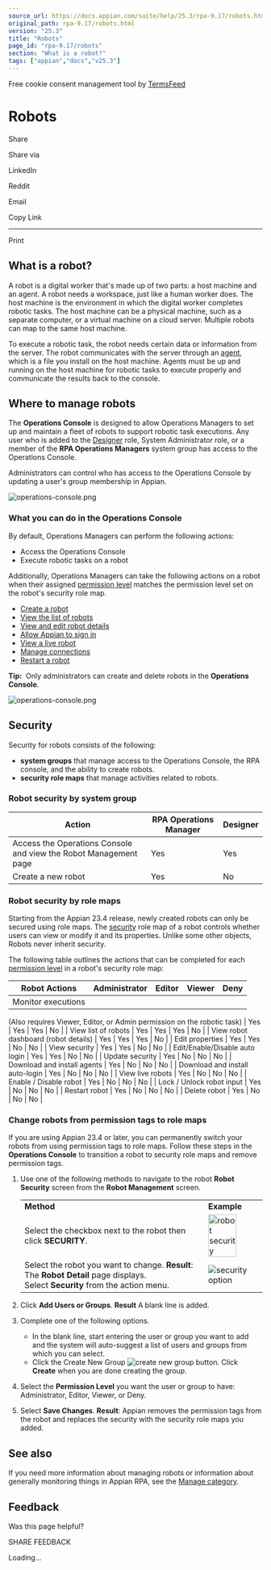 ```yaml
---
source_url: https://docs.appian.com/suite/help/25.3/rpa-9.17/robots.html
original_path: rpa-9.17/robots.html
version: "25.3"
title: "Robots"
page_id: "rpa-9.17/robots"
section: "What is a robot?"
tags: ["appian","docs","v25.3"]
---
```



Free cookie consent management tool by [TermsFeed](https://www.termsfeed.com/)

# Robots

Share

Share via

LinkedIn

Reddit

Email

Copy Link

* * *

Print

## What is a robot?

A robot is a digital worker that's made up of two parts: a host machine and an agent. A robot needs a workspace, just like a human worker does. The host machine is the environment in which the digital worker completes robotic tasks. The host machine can be a physical machine, such as a separate computer, or a virtual machine on a cloud server. Multiple robots can map to the same host machine.

To execute a robotic task, the robot needs certain data or information from the server. The robot communicates with the server through an [agent](agents.html), which is a file you install on the host machine. Agents must be up and running on the host machine for robotic tasks to execute properly and communicate the results back to the console.

## Where to manage robots

The **Operations Console** is designed to allow Operations Managers to set up and maintain a fleet of robots to support robotic task executions. Any user who is added to the [Designer](../User_Roles.html#designer-role) role, System Administrator role, or a member of the **RPA Operations Managers** system group has access to the Operations Console.

Administrators can control who has access to the Operations Console by updating a user's group membership in Appian.

![operations-console.png](images/ops-console-auto.gif)

### What you can do in the Operations Console

By default, Operations Managers can perform the following actions:

-   Access the Operations Console
-   Execute robotic tasks on a robot

Additionally, Operations Managers can take the following actions on a robot when their assigned [permission level](../object-security.html#permission-levels-in-role-maps) matches the permission level set on the robot's security role map.

-   [Create a robot](manage-robots-installation-config.html#create-a-robot)
-   [View the list of robots](manage-robots.html#view-the-list-of-robots)
-   [View and edit robot details](manage-robots.html#view-robot-details)
-   [Allow Appian to sign in](manage-robots-installation-config.html#allow-appian-to-sign-in)
-   [View a live robot](manage-robots.html#view-a-live-robot)
-   [Manage connections](manage-robots-installation-config.html#manage-connection)
-   [Restart a robot](manage-robots.html#restart-a-robot)

**Tip:**  Only administrators can create and delete robots in the **Operations Console**.

![operations-console.png](images/operations-console.png)

## Security

Security for robots consists of the following:

-   **system groups** that manage access to the Operations Console, the RPA console, and the ability to create robots.
-   **security role maps** that manage activities related to robots.

### Robot security by system group

| Action | RPA Operations Manager | Designer |
| --- | --- | --- |
| Access the Operations Console and view the Robot Management page | Yes | Yes |
| Create a new robot | Yes | No |

### Robot security by role maps

Starting from the Appian 23.4 release, newly created robots can only be secured using role maps. The [security](../object-security.html) role map of a robot controls whether users can view or modify it and its properties. Unlike some other objects, Robots never inherit security.

The following table outlines the actions that can be completed for each [permission level](../object-security.html#permission-levels-in-role-maps) in a robot's security role map:

| Robot Actions | Administrator | Editor | Viewer | Deny |
| --- | --- | --- | --- | --- |
| Monitor executions

(Also requires Viewer, Editor, or Admin permission on the robotic task) | Yes | Yes | Yes | No |
| View list of robots | Yes | Yes | Yes | No |
| View robot dashboard (robot details) | Yes | Yes | Yes | No |
| Edit properties | Yes | Yes | No | No |
| View security | Yes | Yes | No | No |
| Edit/Enable/Disable auto login | Yes | Yes | No | No |
| Update security | Yes | No | No | No |
| Download and install agents | Yes | No | No | No |
| Download and install auto-login | Yes | No | No | No |
| View live robots | Yes | No | No | No |
| Enable / Disable robot | Yes | No | No | No |
| Lock / Unlock robot input | Yes | No | No | No |
| Restart robot | Yes | No | No | No |
| Delete robot | Yes | No | No | No |

### Change robots from permission tags to role maps

If you are using Appian 23.4 or later, you can permanently switch your robots from using permission tags to role maps. Follow these steps in the **Operations Console** to transition a robot to security role maps and remove permission tags.

1.  Use one of the following methods to navigate to the robot **Robot Security** screen from the **Robot Management** screen.

    <table class="appianTable table table-striped"><tbody><tr><td><strong>Method</strong></td><td><strong>Example</strong></td></tr><tr><td>Select the checkbox next to the robot then click <strong>SECURITY</strong>.</td><td><img src="images/robot-security-steps.png" alt="robot security" class="screenshot" style="width:75%"></td></tr><tr><td>Select the robot you want to change. <strong>Result</strong>: The <strong>Robot Detail</strong> page displays.<br>Select <strong>Security</strong> from the action menu.</td><td><img src="images/actionMenu-security.png" alt="security option"></td></tr></tbody></table>

2.  Click **Add Users or Groups**.
    **Result** A blank line is added.
3.  Complete one of the following options.
    -   In the blank line, start entering the user or group you want to add and the system will auto-suggest a list of users and groups from which you can select.
    -   Click the Create New Group ![create new group](images/createNewGroup-btn.png) button. Click **Create** when you are done creating the group.
4.  Select the **Permission Level** you want the user or group to have: Administrator, Editor, Viewer, or Deny.
5.  Select **Save Changes**.
    **Result**: Appian removes the permission tags from the robot and replaces the security with the security role maps you added.

## See also

If you need more information about managing robots or information about generally monitoring things in Appian RPA, see the [Manage category](manage-robots.html).

## Feedback

Was this page helpful?

SHARE FEEDBACK

Loading...